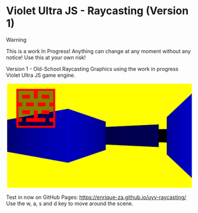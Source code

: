 # Violet Ultra JS - Raycasting (Version 1)

> [!WARNING]
> This is a work In Progress! Anything can change at any moment without any notice! Use this at your own risk!

Version 1 - Old-School Raycasting Graphics using the work in progress Violet Ultra JS game engine.

![screenshot](./screenshot.png)

Test in now on GitHub Pages: https://enrique-za.github.io/uyv-raycasting/
Use the w, a, s and d key to move around the scene.
